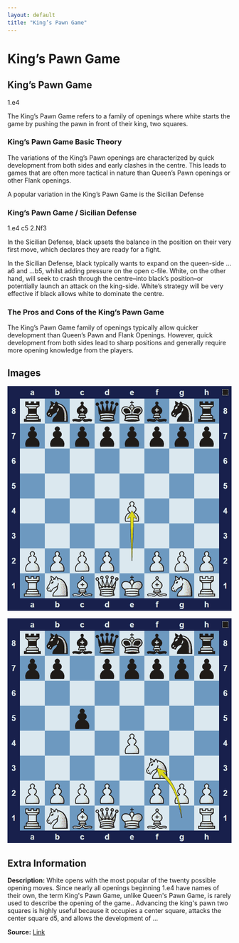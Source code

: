```yaml
---
layout: default
title: "King’s Pawn Game"
---
```



# King’s Pawn Game



## King’s Pawn Game

1.e4

The King’s Pawn Game refers to a family of openings where white starts the game by pushing the pawn in front of their king, two squares.

### King’s Pawn Game Basic Theory

The variations of the King’s Pawn openings are characterized by quick development from both sides and early clashes in the centre. This leads to games that are often more tactical in nature than Queen’s Pawn openings or other Flank openings.

A popular variation in the King’s Pawn Game is the Sicilian Defense

### King’s Pawn Game / Sicilian Defense

1.e4 c5 2.Nf3

In the Sicilian Defense, black upsets the balance in the position on their very first move, which declares they are ready for a fight.

In the Sicilian Defense, black typically wants to expand on the queen-side …a6 and …b5, whilst adding pressure on the open c-file. White, on the other hand, will seek to crash through the centre–into black’s position–or potentially launch an attack on the king-side. White’s strategy will be very effective if black allows white to dominate the centre.

### The Pros and Cons of the King’s Pawn Game

The King’s Pawn Game family of openings typically allow quicker development than Queen’s Pawn and Flank Openings. However, quick development from both sides lead to sharp positions and generally require more opening knowledge from the players.



## Images

![kings-pawn-game](images/kings-pawn-game-1.png)

![kings-pawn-game](images/kings-pawn-game-2.png)



## Extra Information
**Description:** White opens with the most popular of the twenty possible opening moves. Since nearly all openings beginning 1.e4 have names of their own, the term King's Pawn Game, unlike Queen's Pawn Game, is rarely used to describe the opening of the game.. Advancing the king's pawn two squares is highly useful because it occupies a center square, attacks the center square d5, and allows the development of ...

**Source:** [Link](https://en.wikipedia.org/wiki/King's_Pawn_Game)

